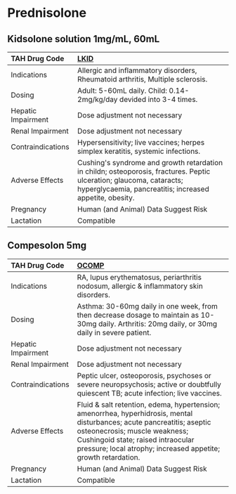 # Prednisolone

## Kidsolone solution 1mg/mL, 60mL

| TAH Drug Code      | [LKID](https://www.tahsda.org.tw/drugs/hissearch.php?drug_code=LKID)                                                                                                             |
|:-------------------|:---------------------------------------------------------------------------------------------------------------------------------------------------------------------------------|
| Indications        | Allergic and inflammatory disorders, Rheumatoid arthritis, Multiple sclerosis.                                                                                                   |
| Dosing             | Adult: 5-60mL daily. Child: 0.14-2mg/kg/day devided into 3-4 times.                                                                                                              |
| Hepatic Impairment | Dose adjustment not necessary                                                                                                                                                    |
| Renal Impairment   | Dose adjustment not necessary                                                                                                                                                    |
| Contraindications  | Hypersensitivity; live vaccines; herpes simplex keratitis, systemic infections.                                                                                                  |
| Adverse Effects    | Cushing's syndrome and growth retardation in childn; osteoporosis, fractures. Peptic ulceration; glaucoma, cataracts; hyperglycaemia, pancreatitis; increased appetite, obesity. |
| Pregnancy          | Human (and Animal) Data Suggest Risk                                                                                                                                             |
| Lactation          | Compatible                                                                                                                                                                       |

## Compesolon 5mg

| TAH Drug Code      | [OCOMP](https://www.tahsda.org.tw/drugs/hissearch.php?drug_code=OCOMP)                                                                                                                                                                                         |
|:-------------------|:---------------------------------------------------------------------------------------------------------------------------------------------------------------------------------------------------------------------------------------------------------------|
| Indications        | RA, lupus erythematosus, periarthritis nodosum, allergic & inflammatory skin disorders.                                                                                                                                                                        |
| Dosing             | Asthma: 30-60mg daily in one week, from then decrease dosage to maintain as 10-30mg daily. Arthritis: 20mg daily, or 30mg daily in severe patient.                                                                                                             |
| Hepatic Impairment | Dose adjustment not necessary                                                                                                                                                                                                                                  |
| Renal Impairment   | Dose adjustment not necessary                                                                                                                                                                                                                                  |
| Contraindications  | Peptic ulcer, osteoporosis, psychoses or severe neuropsychosis; active or doubtfully quiescent TB; acute infection; live vaccines.                                                                                                                             |
| Adverse Effects    | Fluid & salt retention, edema, hypertension; amenorrhea, hyperhidrosis, mental disturbances; acute pancreatitis; aseptic osteonecrosis; muscle weakness; Cushingoid state; raised intraocular pressure; local atrophy; increased appetite; growth retardation. |
| Pregnancy          | Human (and Animal) Data Suggest Risk                                                                                                                                                                                                                           |
| Lactation          | Compatible                                                                                                                                                                                                                                                     |

